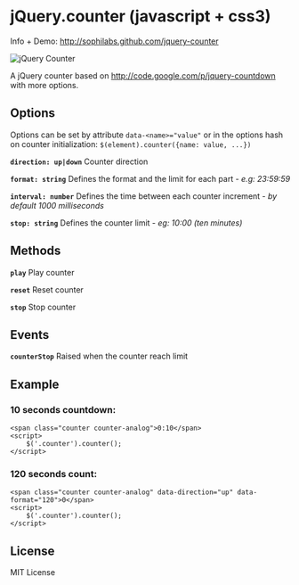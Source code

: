 # jQuery.counter (javascript + css3)

Info + Demo: http://sophilabs.github.com/jquery-counter

![jQuery Counter](http://i.imgur.com/ub7D9.png)

A jQuery counter based on http://code.google.com/p/jquery-countdown with more options.


## Options
Options can be set by attribute `data-<name>="value"` or in the options hash on counter initialization: `$(element).counter({name: value, ...})`

**`direction: up|down`** Counter direction

**`format: string`** Defines the format and the limit for each part - _e.g: 23:59:59_

**`interval: number`** Defines the time between each counter increment - _by default 1000 milliseconds_

**`stop: string`** Defines the counter limit - _eg: 10:00 (ten minutes)_

## Methods

**`play`** Play counter

**`reset`** Reset counter

**`stop`** Stop counter

## Events

**`counterStop`** Raised when the counter reach limit

## Example
### 10 seconds countdown:

    <span class="counter counter-analog">0:10</span>
    <script>
        $('.counter').counter();
    </script>

### 120 seconds count:
    <span class="counter counter-analog" data-direction="up" data-format="120">0</span>
    <script>
        $('.counter').counter();
    </script>
    
## License
MIT License